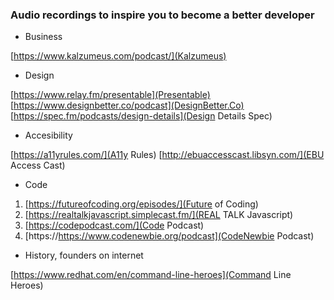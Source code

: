 ### Audio recordings to inspire you to become a better developer

* Business
  
[https://www.kalzumeus.com/podcast/](Kalzumeus)

* Design 

[https://www.relay.fm/presentable](Presentable)
[https://www.designbetter.co/podcast](DesignBetter.Co)
[https://spec.fm/podcasts/design-details](Design Details Spec)

* Accesibility
  
[https://a11yrules.com/](A11y Rules)
[http://ebuaccesscast.libsyn.com/](EBU Access Cast)

* Code

1. [https://futureofcoding.org/episodes/](Future of Coding)
2. [https://realtalkjavascript.simplecast.fm/](REAL TALK Javascript)
3. [https://codepodcast.com/](Code Podcast)
4. [https://https://www.codenewbie.org/podcast](CodeNewbie Podcast)

* History, founders on internet

[https://www.redhat.com/en/command-line-heroes](Command Line Heroes)